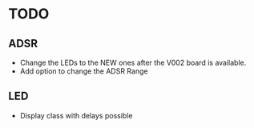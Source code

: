 # TODO

## ADSR
- Change the LEDs to the NEW ones after the V002 board is available.
- Add option to change the ADSR Range

## LED
- Display class with delays possible

